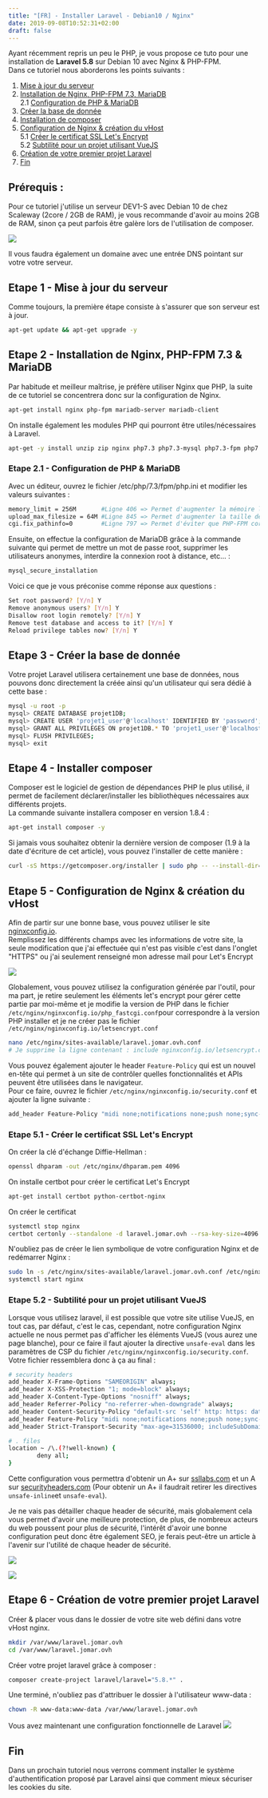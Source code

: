 ```yaml
---
title: "[FR] - Installer Laravel - Debian10 / Nginx"
date: 2019-09-08T10:52:31+02:00
draft: false
---
```


Ayant récemment repris un peu le PHP, je vous propose ce tuto pour une installation de **Laravel 5.8** sur Debian 10 avec Nginx & PHP-FPM.  
Dans ce tutoriel nous aborderons les points suivants :  

1. [Mise à jour du serveur](#etape1)
2. [Installation de Nginx, PHP-FPM 7.3, MariaDB](#etape2)  
  2.1 [Configuration de PHP & MariaDB](#etape21)
3. [Créer la base de donnée](#etape3)
4. [Installation de composer](#etape4)
5. [Configuration de Nginx & création du vHost](#etape5)  
  5.1 [Créer le certificat SSL Let's Encrypt](#etape51)  
  5.2 [Subtilité pour un projet utilisant VueJS](#etape52)
6. [Création de votre premier projet Laravel](#etape6)
7. [Fin](#etape7)

## Prérequis :
Pour ce tutoriel j'utilise un serveur DEV1-S avec Debian 10 de chez Scaleway (2core / 2GB de RAM), je vous recommande d'avoir au moins 2GB de RAM, sinon ça peut parfois être galère lors de l'utilisation de composer.

![](/images/2019/php/laravel_hostnamectl.png)

Il vous faudra également un domaine avec une entrée DNS pointant sur votre votre serveur.

## Etape 1 - Mise à jour du serveur <a name="etape1"></a>
Comme toujours, la première étape consiste à s'assurer que son serveur est à jour.
```bash
apt-get update && apt-get upgrade -y
```

## Etape 2 - Installation de Nginx, PHP-FPM 7.3 & MariaDB <a name="etape2"></a>
Par habitude et meilleur maîtrise, je préfère utiliser Nginx que PHP, la suite de ce tutoriel se concentrera donc sur la configuration de Nginx.
```bash
apt-get install nginx php-fpm mariadb-server mariadb-client
```

On installe également les modules PHP qui pourront être utiles/nécessaires à Laravel.
```bash
apt-get -y install unzip zip nginx php7.3 php7.3-mysql php7.3-fpm php7.3-mbstring php7.3-xml php7.3-curl
```

### Etape 2.1 - Configuration de PHP & MariaDB <a name="etape21"></a>
Avec un éditeur, ouvrez le fichier /etc/php/7.3/fpm/php.ini et modifier les valeurs suivantes :
```bash
memory_limit = 256M       #Ligne 406 => Permet d'augmenter la mémoire limite qu'un script est autorisé à utiliser
upload_max_filesize = 64M #Ligne 845 => Permet d'augmenter la taille des fichiers uploadés
cgi.fix_pathinfo=0        #Ligne 797 => Permet d'éviter que PHP-FPM corrige les chemins qui lui sont envoyé et donc éviter l'éxécution de scripts non désirés
```

Ensuite, on effectue la configuration de MariaDB grâce à la commande suivante qui permet de mettre un mot de passe root, supprimer les utilisateurs anonymes, interdire la connexion root à distance, etc... :
```bash
mysql_secure_installation
```
 
Voici ce que je vous préconise comme réponse aux questions :
```bash
Set root password? [Y/n] Y
Remove anonymous users? [Y/n] Y
Disallow root login remotely? [Y/n] Y
Remove test database and access to it? [Y/n] Y
Reload privilege tables now? [Y/n] Y
```

## Etape 3 - Créer la base de donnée <a name="etape3"></a>
Votre projet Laravel utilisera certainement une base de données, nous pouvons donc directement la créée ainsi qu'un utilisateur qui sera dédié à cette base :
```bash
mysql -u root -p
mysql> CREATE DATABASE projet1DB;
mysql> CREATE USER 'projet1_user'@'localhost' IDENTIFIED BY 'password';
mysql> GRANT ALL PRIVILEGES ON projet1DB.* TO 'projet1_user'@'localhost';
mysql> FLUSH PRIVILEGES;
mysql> exit
```

## Etape 4 - Installer composer <a name="etape4"></a>
Composer est le logiciel de gestion de dépendances PHP le plus utilisé, il permet de facilement déclarer/installer les bibliothèques nécessaires aux différents projets.  
La commande suivante installera composer en version 1.8.4 :
```bash
apt-get install composer -y
```

Si jamais vous souhaitez obtenir la dernière version de composer (1.9 à la date d'écriture de cet article), vous pouvez l'installer de cette manière :
```bash
curl -sS https://getcomposer.org/installer | sudo php -- --install-dir=/usr/bin --filename=composer
```

## Etape 5 - Configuration de Nginx & création du vHost <a name="etape5"></a>
Afin de partir sur une bonne base, vous pouvez utiliser le site [nginxconfig.io](https://nginxconfig.io).  
Remplissez les différents champs avec les informations de votre site, la seule modification que j'ai effectuée qui n'est pas visible c'est dans l'onglet "HTTPS" ou j'ai seulement renseigné mon adresse mail pour Let's Encrypt

![](/images/2019/php/laravel_nginxconfig.png)

Globalement, vous pouvez utilisez la configuration générée par l'outil, pour ma part, je retire seulement les éléments let's encrypt pour gérer cette partie par moi-même et je modifie la version de PHP dans le fichier ```/etc/nginx/nginxconfig.io/php_fastcgi.conf```pour correspondre à la version PHP installer et je ne créer pas le fichier ```/etc/nginx/nginxconfig.io/letsencrypt.conf```

```bash
nano /etc/nginx/sites-available/laravel.jomar.ovh.conf
# Je supprime la ligne contenant : include nginxconfig.io/letsencrypt.conf
```

Vous pouvez également ajouter le header ```Feature-Policy``` qui est un nouvel en-tête qui permet à un site de contrôler quelles fonctionnalités et APIs peuvent être utilisées dans le navigateur.  
Pour ce faire, ouvrez le fichier ```/etc/nginx/nginxconfig.io/security.conf``` et ajouter la ligne suivante :
```bash
add_header Feature-Policy "midi none;notifications none;push none;sync-xhr none;microphone none;camera none;magnetometer none;gyroscope none;speaker self;vibrate none;fullscreen self;payment none;";
```

### Etape 5.1 - Créer le certificat SSL Let's Encrypt <a name="etape51"></a>
On créer la clé d'échange Diffie-Hellman :
```bash
openssl dhparam -out /etc/nginx/dhparam.pem 4096
```

On installe certbot pour créer le certificat Let's Encrypt
```bash
apt-get install certbot python-certbot-nginx 
```

On créer le certificat
```bash
systemctl stop nginx
certbot certonly --standalone -d laravel.jomar.ovh --rsa-key-size=4096
```

N'oubliez pas de créer le lien symbolique de votre configuration Nginx et de redémarrer Nginx :
```bash
sudo ln -s /etc/nginx/sites-available/laravel.jomar.ovh.conf /etc/nginx/sites-enabled/
systemctl start nginx
```

### Etape 5.2 - Subtilité pour un projet utilisant VueJS <a name="etape52"></a>
Lorsque vous utilisez laravel, il est possible que votre site utilise VueJS, en tout cas, par défaut, c'est le cas, cependant, notre configuration Nginx actuelle ne nous permet pas d'afficher les éléments VueJS (vous aurez une page blanche), pour ce faire il faut ajouter la directive ```unsafe-eval``` dans les paramètres de CSP du fichier ```/etc/nginx/nginxconfig.io/security.conf```. Votre fichier ressemblera donc à ça au final :

```bash
# security headers
add_header X-Frame-Options "SAMEORIGIN" always;
add_header X-XSS-Protection "1; mode=block" always;
add_header X-Content-Type-Options "nosniff" always;
add_header Referrer-Policy "no-referrer-when-downgrade" always;
add_header Content-Security-Policy "default-src 'self' http: https: data: blob: 'unsafe-inline'" always;
add_header Feature-Policy "midi none;notifications none;push none;sync-xhr none;microphone none;camera none;magnetometer none;gyroscope none;speaker self;vibrate none;fullscreen self;payment none;";
add_header Strict-Transport-Security "max-age=31536000; includeSubDomains; preload" always;

# . files
location ~ /\.(?!well-known) {
        deny all;
}
```

Cette configuration vous permettra d'obtenir un A+ sur [ssllabs.com](https://www.ssllabs.com/ssltest/) et un A sur [securityheaders.com](https://securityheaders.com) (Pour obtenir un A+ il faudrait retirer les directives ```unsafe-inline```et ```unsafe-eval```).

Je ne vais pas détailler chaque header de sécurité, mais globalement cela vous permet d'avoir une meilleure protection, de plus, de nombreux acteurs du web poussent pour plus de sécurité, l'intérêt d'avoir une bonne configuration peut donc être également SEO, je ferais peut-être un article à l'avenir sur l'utilité de chaque header de sécurité.

![](/images/2019/php/laravel_ssllabs.png)

![](/images/2019/php/laravel_securityheaders.png)

## Etape 6 - Création de votre premier projet Laravel <a name="etape6"></a>
Créer & placer vous dans le dossier de votre site web défini dans votre vHost nginx.
```bash
mkdir /var/www/laravel.jomar.ovh
cd /var/www/laravel.jomar.ovh
```

Créer votre projet laravel grâce à composer :
```bash
composer create-project laravel/laravel="5.8.*" .
```

Une terminé, n'oubliez pas d'attribuer le dossier à l'utilisateur www-data :
```bash
chown -R www-data:www-data /var/www/laravel.jomar.ovh
```

Vous avez maintenant une configuration fonctionnelle de Laravel
![](/images/2019/php/laravel_finish.png)

## Fin <a name="etape7"></a>

Dans un prochain tutoriel nous verrons comment installer le système d'authentification proposé par Laravel ainsi que comment mieux sécuriser les cookies du site.